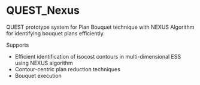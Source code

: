 # QUEST_Nexus
QUEST prototype system for Plan Bouquet technique with NEXUS Algorithm for identifying bouquet plans efficiently.

Supports
* Efficient identification of isocost contours in multi-dimensional ESS using NEXUS algorithm
* Contour-centric plan reduction techniques
* Bouquet execution
